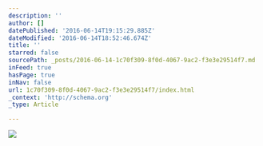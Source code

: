 ```yaml
---
description: ''
author: []
datePublished: '2016-06-14T19:15:29.885Z'
dateModified: '2016-06-14T18:52:46.674Z'
title: ''
starred: false
sourcePath: _posts/2016-06-14-1c70f309-8f0d-4067-9ac2-f3e3e29514f7.md
inFeed: true
hasPage: true
inNav: false
url: 1c70f309-8f0d-4067-9ac2-f3e3e29514f7/index.html
_context: 'http://schema.org'
_type: Article

---
```

![](https://the-grid-user-content.s3-us-west-2.amazonaws.com/26dc8315-43ca-4def-9114-71009ba37af4.jpg)